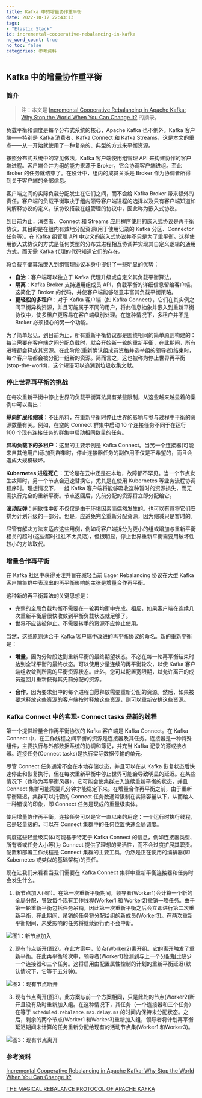 ```yaml
---
title: Kafka 中的增量协作重平衡
date: 2022-10-12 22:43:13
tags:
- "Elastic Stack"
id: incremental-cooperative-rebalancing-in-kafka
no_word_count: true
no_toc: false
categories: 参考资料
---
```


## Kafka 中的增量协作重平衡

### 简介

> 注：本文是 [Incremental Cooperative Rebalancing in Apache Kafka: Why Stop the World When You Can Change It?](https://www.confluent.io/blog/incremental-cooperative-rebalancing-in-kafka/) 的摘录。

负载平衡和调度是每个分布式系统的核心，Apache Kafka 也不例外。Kafka 客户端——特别是 Kafka 消费者、Kafka Connect 和 Kafka Streams，这是本文的重点——从一开始就使用了一种复杂的、典型的方式来平衡资源。

按照分布式系统中的常见做法，Kafka 客户端使用组管理 API 来构建协作的客户端进程。客户端合并为组的能力来源于 Broker，它会协调客户端进组。至此 Broker 的任务就结束了。在设计中，组内的成员关系是 Broker 作为协调者所得到关于客户端的全部信息。

客户端之间的实际负载分配发生在它们之间，而不会给 Kafka Broker 带来额外的责任。客户端的负载平衡取决于组内领导客户端进程的选择以及只有客户端知道如何解释协议的定义。该协议搭载在组管理的协议中，因此称为嵌入式协议。

到目前为止，消费者、Connect 和 Streams 应用程序使用的嵌入式协议是再平衡协议，其目的是在组内有效地分配资源(用于使用记录的 Kafka 分区、Connector 任务等)。在 Kafka 组管理 API 中定义的嵌入式协议并不只是为了重平衡。这样使用嵌入式协议的方式是任何类型的分布式进程相互协调并实现其自定义逻辑的通用方式，而无需 Kafka 代理的代码知道它们的存在。

将负载平衡算法嵌入到组管理协议本身中提供了一些明显的优势：

- **自治**：客户端可以独立于 Kafka 代理升级或自定义其负载平衡算法。
- **隔离**：Kafka Broker 支持通用组成员 API，负载平衡的详细信息留给客户端。这简化了 Broker 的代码，并使客户端能够随意丰富其负载平衡策略。
- **更轻松的多租户**：对于 Kafka 客户端（如 Kafka Connect），它们在其实例之间平衡异构资源，并且可能属于不同的用户，将此信息抽象并嵌入到重新平衡协议中，使多租户更容易在客户端级别处理。在这种情况下，多租户并不是 Broker 必须担心的另一个功能。

为了简单起见，到目前为止，所有重新平衡协议都是围绕相同的简单原则构建的：每当需要在客户端之间分配负载时，就会开始新一轮的重新平衡，在此期间，所有进程都会释放其资源。在此阶段(重新确认组成员资格并选举组的领导者)结束时，每个客户端都会被分配一组新的资源。简而言之，这也被称为停止世界再平衡(stop-the-world)，这个短语可以追溯到垃圾收集文献。

### 停止世界再平衡的挑战

在每次重新平衡中停止世界的负载平衡算法具有某些限制，从这些越来越显着的案例中可以看出：

**纵向扩展和缩减**：不出所料，在重新平衡时停止世界的影响与参与过程中平衡的资源数量有关。例如，在空的 Connect 群集中启动 10 个连接任务不同于在运行 100 个现有连接任务的群集中启动相同数量的任务。

**异构负载下的多租户**：这里的主要示例是 Kafka Connect。当另一个连接器(可能来自其他用户)添加到群集时，停止连接器任务的副作用不仅是不希望的，而且会造成大规模破坏。

**Kubernetes 进程死亡**：无论是在云中还是在本地，故障都不罕见。当一个节点发生故障时，另一个节点会迅速替换它，尤其是在使用 Kubernetes 等业务流程协调程序时。理想情况下，一组 Kafka 客户端将能够吸收这种暂时的资源损失，而无需执行完全的重新平衡。节点返回后，先前分配的资源将立即分配给它。

**滚动反弹**：间歇性中断不仅仅是由于环境因素而偶然发生的。也可以有意将它们安排为计划升级的一部分。但是，应避免完全重新分配资源，因为缩减只是暂时的。

尽管有解决方法来适应这些用例，例如将客户端拆分为更小的组或增加与重新平衡相关的超时(这些超时往往不太灵活)，但很明显，停止世界重新平衡需要用破坏性较小的方法取代。

### 增量合作再平衡

在 Kafka 社区中获得关注并旨在减轻当前 Eager Rebalancing 协议在大型 Kafka 客户端集群中表现出的再平衡影响的主张是增量合作再平衡。

这种新的再平衡算法的关键思想是：

- 完整的全局负载均衡不需要在一轮再均衡中完成。相反，如果客户端在连续几次重新平衡后很快收敛到平衡负载状态就足够了。
- 世界不应该被停止。不需要转手的资源不应停止使用。

当然，这些原则适合于 Kafka 客户端中改进的再平衡协议的命名。新的重新平衡是：

- **增量**，因为分阶段达到重新平衡的最终期望状态。不必在每一轮再平衡结束时达到全球平衡的最终状态。可以使用少量连续的再平衡轮次，以使 Kafka 客户端组收敛到所需的平衡资源状态。此外，您可以配置宽限期，以允许离开的成员返回并重新获得其先前分配的资源。

- **合作**，因为要求组中的每个进程自愿释放需要重新分配的资源。然后，如果被要求释放这些资源的客户端按时释放这些资源，则可以重新安排这些资源。

### Kafka Connect 中的实现- Connect tasks 是新的线程

第一个提供增量合作再平衡协议的 Kafka 客户端是 Kafka Connect。在 Kafka Connect 中，在工作线程之间平衡的资源是连接器及其任务。连接器是一种特殊组件，主要执行与外部数据系统的协调和簿记，并充当 Kafka 记录的源或接收器。连接任务(Connect tasks)是执行实际数据传输的单元。

尽管 Connect 任务通常不会在本地存储状态，并且可以在从 Kafka 恢复状态后快速停止和恢复执行，但在每次重新平衡中停止世界可能会导致明显的延迟。在某些情况下（也称为再平衡风暴），它可能会使集群进入连续重新平衡的状态，并且 Connect 集群可能需要几分钟才能稳定下来。在增量合作再平衡之前，由于重新平衡延迟，集群可以托管的 Connect 任务数通常限制在实际容量以下，从而给人一种错误的印象，即 Connect 任务是现成的重量级实体。

使用增量协作再平衡，连接任务可以是它一直以来的用途：一个运行时执行线程，它是轻量级的，可以在 Connect 集群中的任何位置快速全局调度。

调度这些轻量级实体(可能基于特定于 Kafka Connect 的信息，例如连接器类型、所有者或任务大小等)为 Connect 提供了理想的灵活性，而不会过度扩展其职责。配置和部署工作线程是 Connect 集群的主要工具，仍然是正在使用的编排器(即 Kubernetes 或类似的基础架构)的责任。

现在让我们来看看当我们需要在 Kafka Connect 集群中重新平衡连接器和任务时会发生什么。

1. 新节点加入(图1)。在第一次重新平衡期间，领导者(Worker1)会计算一个新的全局分配，导致每个现有工作线程(Worker1 和 Worker2)撤销一项任务。由于第一轮重新平衡包括任务吊销，因此第一次重新平衡之后会立即进行第二次重新平衡，在此期间，吊销的任务将分配给组的新成员(Worker3)。在两次重新平衡期间，未受影响的任务将继续运行而不会中断。

![图1：新节点加入](https://cdn.confluent.io/wp-content/uploads/Figure1.jpg)

2. 现有节点断开(图2)。在此方案中，节点(Worker2)离开组。它的离开触发了重新平衡。在此再平衡轮次中，领导者(Worker1)检测到与上一个分配相比缺少一个连接器和三个任务。这将启用由配置属性控制的计划的重新平衡延迟(默认情况下，它等于五分钟)。

![图2：现有节点断开](https://cdn.confluent.io/wp-content/uploads/Figure_2.jpg)

3. 现有节点离开(图3)。此方案与前一个方案相同，只是此处的节点(Worker2)断开且没有及时重新加入组。在这种情况下，其任务（一个连接器和三个任务）在等于 `scheduled.rebalance.max.delay.ms` 的时间内保持未分配状态。之后，剩余的两个节点(Worker1 和Worker3)重新加入组，领导者将计划再平衡延迟期间未计算的任务重新分配给现有的活动节点集(Worker1 和Worker3)。

![图3：现有节点离开](https://cdn.confluent.io/wp-content/uploads/Figure_3.jpg)

### 参考资料

[Incremental Cooperative Rebalancing in Apache Kafka: Why Stop the World When You Can Change It?](https://www.confluent.io/blog/incremental-cooperative-rebalancing-in-kafka/)

[THE MAGICAL REBALANCE PROTOCOL OF APACHE KAFKA](https://www.thestrangeloop.com/2018/the-magical-rebalance-protocol-of-apache-kafka.html)
